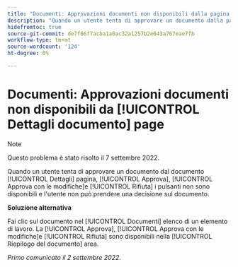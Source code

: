```yaml
---
title: "Documenti: Approvazioni documenti non disponibili dalla pagina Dettagli documento"
description: "Quando un utente tenta di approvare un documento dalla pagina Dettagli del documento, la [!UICONTROL Approva], [!UICONTROL Approva con le modifiche]e [!UICONTROL Rifiuta] i pulsanti non sono disponibili e l'utente non può prendere una decisione sul documento."
hidefromtoc: true
source-git-commit: de7f66f7acba1a0ac32a1257b2e643a767eae7fb
workflow-type: tm+mt
source-wordcount: '124'
ht-degree: 0%

---
```



# Documenti: Approvazioni documenti non disponibili da [!UICONTROL Dettagli documento] page

>[!NOTE]
>
>Questo problema è stato risolto il 7 settembre 2022.

Quando un utente tenta di approvare un documento dal documento [!UICONTROL Dettagli] pagina, [!UICONTROL Approva], [!UICONTROL Approva con le modifiche]e [!UICONTROL Rifiuta] i pulsanti non sono disponibili e l&#39;utente non può prendere una decisione sul documento.

**Soluzione alternativa**

Fai clic sul documento nel [!UICONTROL Documenti] elenco di un elemento di lavoro. La [!UICONTROL Approva], [!UICONTROL Approva con le modifiche]e [!UICONTROL Rifiuta] sono disponibili nella [!UICONTROL Riepilogo del documento] area.

_Primo comunicato il 2 settembre 2022._

